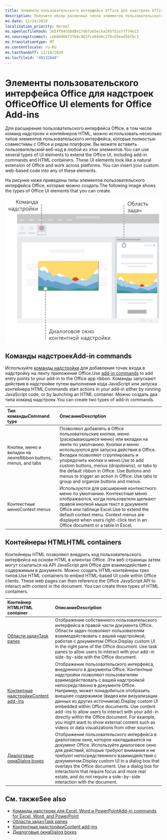 ```yaml
---
title: Элементы пользовательского интерфейса Office для надстроек Office
description: Получите обзор различных типов элементов пользовательского интерфейса в надстройке Office.
ms.date: 12/24/2019
localization_priority: Normal
ms.openlocfilehash: 3e5ff84cb0d8417d6fab5ec6a39575ce7ff74e23
ms.sourcegitcommit: ceb8dd66f3fb9c963fce8446c2f6c65ead56fbc1
ms.translationtype: MT
ms.contentlocale: ru-RU
ms.lasthandoff: 11/18/2020
ms.locfileid: "49132048"
---
```

# <a name="office-ui-elements-for-office-add-ins"></a><span data-ttu-id="f0faa-103">Элементы пользовательского интерфейса Office для надстроек Office</span><span class="sxs-lookup"><span data-stu-id="f0faa-103">Office UI elements for Office Add-ins</span></span>

<span data-ttu-id="f0faa-p101">Для расширения пользовательского интерфейса Office, в том числе команд надстроек и контейнеров HTML, можно использовать несколько типов элементов пользовательского интерфейса, которые полностью совместимы с Office и рядом платформ. Вы можете вставить пользовательский веб-код в любой из этих элементов.</span><span class="sxs-lookup"><span data-stu-id="f0faa-p101">You can use several types of UI elements to extend the Office UI, including add-in commands and HTML containers. These UI elements look like a natural extension of Office and work across platforms. You can insert your custom web-based code into any of these elements.</span></span>

<span data-ttu-id="f0faa-107">На рисунке ниже приведены типы элементов пользовательского интерфейса Office, которые можно создать.</span><span class="sxs-lookup"><span data-stu-id="f0faa-107">The following image shows the types of Office UI elements that you can create.</span></span>

![Диаграмма, на которой показаны команды надстройки на ленте, области задач и надстройки диалогового окна и контентных надстроек в документе Office](../images/add-in-ui-elements.png)

## <a name="add-in-commands"></a><span data-ttu-id="f0faa-109">Команды надстроек</span><span class="sxs-lookup"><span data-stu-id="f0faa-109">Add-in commands</span></span>

<span data-ttu-id="f0faa-110">Используйте [команды надстройки](add-in-commands.md) для добавления точек входа в надстройку на ленту приложения Office.</span><span class="sxs-lookup"><span data-stu-id="f0faa-110">Use [add-in commands](add-in-commands.md) to add entry points to your add-in to the Office app ribbon.</span></span> <span data-ttu-id="f0faa-111">Команды запускают действия в надстройке путем выполнения кода JavaScript или запуска контейнера HTML.</span><span class="sxs-lookup"><span data-stu-id="f0faa-111">Commands start actions in your add-in either by running JavaScript code, or by launching an HTML container.</span></span> <span data-ttu-id="f0faa-112">Можно создать два типа команд надстроек.</span><span class="sxs-lookup"><span data-stu-id="f0faa-112">You can create two types of add-in commands.</span></span>

|<span data-ttu-id="f0faa-113">Тип команды</span><span class="sxs-lookup"><span data-stu-id="f0faa-113">Command type</span></span>|<span data-ttu-id="f0faa-114">Описание</span><span class="sxs-lookup"><span data-stu-id="f0faa-114">Description</span></span>|
|:---------------|:--------------|
|<span data-ttu-id="f0faa-115">Кнопки, меню и вкладки на ленте</span><span class="sxs-lookup"><span data-stu-id="f0faa-115">Ribbon buttons, menus, and tabs</span></span>|<span data-ttu-id="f0faa-p103">Позволяют добавлять в Office пользовательские кнопки, меню (раскрывающиеся меню) или вкладки на ленте по умолчанию. Кнопки и меню используются для запуска действия в Office. Вкладки позволяют сгруппировать и упорядочить кнопки и меню.</span><span class="sxs-lookup"><span data-stu-id="f0faa-p103">Use to add custom buttons, menus (dropdowns), or tabs to the default ribbon in Office. Use Buttons and menus to trigger an action in Office. Use tabs to group and organize buttons and menus.</span></span>|
|<span data-ttu-id="f0faa-119">Контекстные меню</span><span class="sxs-lookup"><span data-stu-id="f0faa-119">Context menus</span></span>| <span data-ttu-id="f0faa-p104">Используются для расширения контекстного меню по умолчанию. Контекстные меню отображаются, когда пользователи щелкают правой кнопкой мыши текст в документе Office или таблице Excel.</span><span class="sxs-lookup"><span data-stu-id="f0faa-p104">Use to extend the default context menu. Context menus are displayed when users right-click text in an Office document or a table in Excel.</span></span>|

## <a name="html-containers"></a><span data-ttu-id="f0faa-122">Контейнеры HTML</span><span class="sxs-lookup"><span data-stu-id="f0faa-122">HTML containers</span></span>

<span data-ttu-id="f0faa-p105">Контейнеры HTML позволяют внедрить код пользовательского интерфейса на основе HTML в клиентах Office. Эти веб-страницы затем могут ссылаться на API JavaScript для Office для взаимодействия с содержимым в документе. Можно создать HTML-контейнеры трех типов.</span><span class="sxs-lookup"><span data-stu-id="f0faa-p105">Use HTML containers to embed HTML-based UI code within Office clients. These web pages can then reference the Office JavaScript API to interact with content in the document. You can create three types of HTML containers.</span></span>

|<span data-ttu-id="f0faa-126">Контейнер HTML</span><span class="sxs-lookup"><span data-stu-id="f0faa-126">HTML container</span></span>|<span data-ttu-id="f0faa-127">Описание</span><span class="sxs-lookup"><span data-stu-id="f0faa-127">Description</span></span>|
|:-----------------|:--------------|
|[<span data-ttu-id="f0faa-128">Области задач</span><span class="sxs-lookup"><span data-stu-id="f0faa-128">Task panes</span></span>](task-pane-add-ins.md)|<span data-ttu-id="f0faa-p106">Отображение собственного пользовательского интерфейса в правой части документа Office. Области задач позволяют пользователям взаимодействовать с вашей надстройкой, работая с документом Office.</span><span class="sxs-lookup"><span data-stu-id="f0faa-p106">Display custom UI in the right pane of the Office document. Use task panes to allow users to interact with your add-in side-by-side with the Office document.</span></span>|
|[<span data-ttu-id="f0faa-131">Контентные надстройки</span><span class="sxs-lookup"><span data-stu-id="f0faa-131">Content add-ins</span></span>](content-add-ins.md)|<span data-ttu-id="f0faa-p107">Отображение пользовательского интерфейса, внедренного в документы Office. Контентные надстройки позволяют пользователям взаимодействовать с вашей надстройкой непосредственно в документе Office. Например, может понадобиться отобразить внешнее содержимое (видео или визуализации данных из других источников).</span><span class="sxs-lookup"><span data-stu-id="f0faa-p107">Display custom UI embedded within Office documents. Use content add-ins to allow users to interact with your add-in directly within the Office document. For example, you might want to show external content such as videos or data visualizations from other sources.</span></span> |
|[<span data-ttu-id="f0faa-135">Диалоговые окна</span><span class="sxs-lookup"><span data-stu-id="f0faa-135">Dialog boxes</span></span>](dialog-boxes.md)|<span data-ttu-id="f0faa-p108">Отображение пользовательского интерфейса в диалоговом окне, которое накладывается на документ Office. Используйте диалоговое окно для действий, которые требуют внимания и не требуют непосредственного взаимодействия с документом.</span><span class="sxs-lookup"><span data-stu-id="f0faa-p108">Display custom UI in a dialog box that overlays the Office document. Use a dialog box for interactions that require focus and more real estate, and do not require a side-by-side interaction with the document.</span></span>|

## <a name="see-also"></a><span data-ttu-id="f0faa-138">См. также</span><span class="sxs-lookup"><span data-stu-id="f0faa-138">See also</span></span>

- [<span data-ttu-id="f0faa-139">Команды надстроек для Excel, Word и PowerPoint</span><span class="sxs-lookup"><span data-stu-id="f0faa-139">Add-in commands for Excel, Word, and PowerPoint</span></span>](add-in-commands.md)
- [<span data-ttu-id="f0faa-140">Области задач</span><span class="sxs-lookup"><span data-stu-id="f0faa-140">Task panes</span></span>](task-pane-add-ins.md)
- [<span data-ttu-id="f0faa-141">Контентные надстройки</span><span class="sxs-lookup"><span data-stu-id="f0faa-141">Content add-ins</span></span>](content-add-ins.md)
- [<span data-ttu-id="f0faa-142">Диалоговые окна</span><span class="sxs-lookup"><span data-stu-id="f0faa-142">Dialog boxes</span></span>](dialog-boxes.md)
